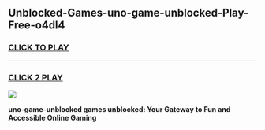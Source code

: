 
## Unblocked-Games-uno-game-unblocked-Play-Free-o4dl4
<h3>
<a href="https://premium76.site?title=uno-game-unblocked&ref=19M">CLICK TO PLAY</a></h3>
<hr>

<h3>
<a href="https://premium76.site?title=uno-game-unblocked&ref=19M">CLICK 2 PLAY</a>
  
</h3>

<a href="https://premium76.site?title=uno-game-unblocked&ref=19M"><img src="https://clearcache.store/games.png"></a>


**uno-game-unblocked games unblocked: Your Gateway to Fun and Accessible Online Gaming**

